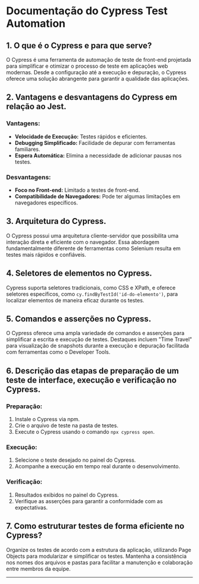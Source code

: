 # Documentação do Cypress Test Automation

## 1. O que é o Cypress e para que serve?

O Cypress é uma ferramenta de automação de teste de front-end projetada para simplificar e otimizar o processo de teste em aplicações web modernas. Desde a configuração até a execução e depuração, o Cypress oferece uma solução abrangente para garantir a qualidade das aplicações.

## 2. Vantagens e desvantagens do Cypress em relação ao Jest.

### Vantagens:
- **Velocidade de Execução:** Testes rápidos e eficientes.
- **Debugging Simplificado:** Facilidade de depurar com ferramentas familiares.
- **Espera Automática:** Elimina a necessidade de adicionar pausas nos testes.

### Desvantagens:
- **Foco no Front-end:** Limitado a testes de front-end.
- **Compatibilidade de Navegadores:** Pode ter algumas limitações em navegadores específicos.

## 3. Arquitetura do Cypress.

O Cypress possui uma arquitetura cliente-servidor que possibilita uma interação direta e eficiente com o navegador. Essa abordagem fundamentalmente diferente de ferramentas como Selenium resulta em testes mais rápidos e confiáveis.

## 4. Seletores de elementos no Cypress.

Cypress suporta seletores tradicionais, como CSS e XPath, e oferece seletores específicos, como `cy.findByTestId('id-do-elemento')`, para localizar elementos de maneira eficaz durante os testes.

## 5. Comandos e asserções no Cypress.

O Cypress oferece uma ampla variedade de comandos e asserções para simplificar a escrita e execução de testes. Destaques incluem "Time Travel" para visualização de snapshots durante a execução e depuração facilitada com ferramentas como o Developer Tools.

## 6. Descrição das etapas de preparação de um teste de interface, execução e verificação no Cypress.

### Preparação:
1. Instale o Cypress via npm.
2. Crie o arquivo de teste na pasta de testes.
3. Execute o Cypress usando o comando `npx cypress open`.

### Execução:
1. Selecione o teste desejado no painel do Cypress.
2. Acompanhe a execução em tempo real durante o desenvolvimento.

### Verificação:
1. Resultados exibidos no painel do Cypress.
2. Verifique as asserções para garantir a conformidade com as expectativas.

## 7. Como estruturar testes de forma eficiente no Cypress?

Organize os testes de acordo com a estrutura da aplicação, utilizando Page Objects para modularizar e simplificar os testes. Mantenha a consistência nos nomes dos arquivos e pastas para facilitar a manutenção e colaboração entre membros da equipe.

---

